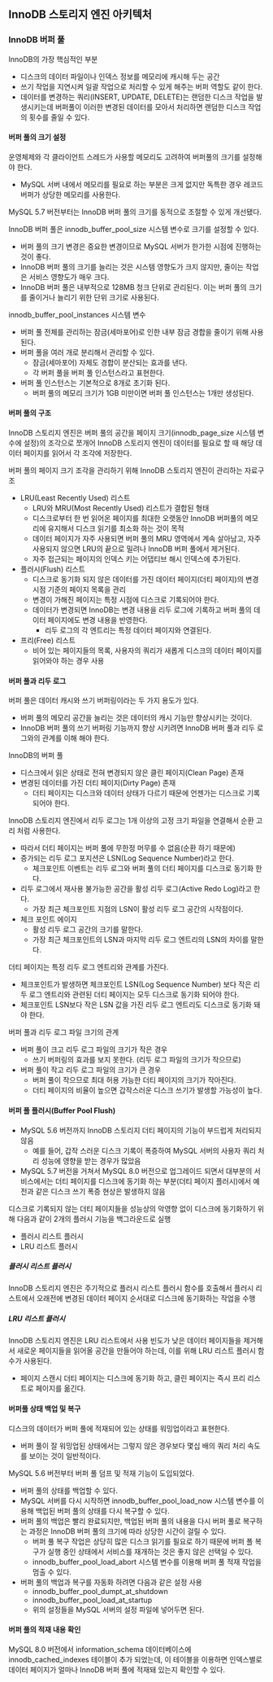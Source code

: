 ## InnoDB 스토리지 엔진 아키텍처

### InnoDB 버퍼 풀
InnoDB의 가장 핵심적인 부분
- 디스크의 데이터 파일이나 인덱스 정보를 메모리에 캐시해 두는 공간
- 쓰기 작업을 지연시켜 일괄 작업으로 처리할 수 있게 해주는 버퍼 역할도 같이 한다.
- 데이터를 변경하는 쿼리(INSERT, UPDATE, DELETE)는 랜덤한 디스크 작업을 발생시키는데 버퍼풀이 이러한 변경된 데이터를 모아서 처리하면 랜덤한 디스크 작업의 횟수를 줄일 수 있다.

#### 버퍼 풀의 크기 설정
운영체제와 각 클라이언트 스레드가 사용할 메모리도 고려하여 버퍼풀의 크기를 설정해야 한다.
- MySQL 서버 내에서 메모리를 필요로 하는 부분은 크게 없지만 독특한 경우 레코드 버퍼가 상당한 메모리를 사용한다.

MySQL 5.7 버전부터는 InnoDB 버퍼 풀의 크기를 동적으로 조절할 수 있게 개선됐다.

InnoDB 버퍼 풀은 innodb_buffer_pool_size 시스템 변수로 크기를 설정할 수 있다.
- 버퍼 풀의 크기 변경은 중요한 변경이므로 MySQL 서버가 한가한 시점에 진행하는 것이 좋다.
- InnoDB 버퍼 풀의 크기를 늘리는 것은 시스템 영향도가 크지 않지만, 줄이는 작업은 서비스 영향도가 매우 크다.
- InnoDB 버퍼 풀은 내부적으로 128MB 청크 단위로 관리된다. 이는 버퍼 풀의 크기를 줄이거나 늘리기 위한 단위 크기로 사용된다.

innodb_buffer_pool_instances 시스템 변수
- 버퍼 풀 전체를 관리하는 잠금(세마포어)로 인한 내부 잠금 경합을 줄이기 위해 사용된다.
- 버퍼 풀을 여러 개로 분리해서 관리할 수 있다.
    - 잠금(세마포어) 자체도 경합이 분산되는 효과를 낸다.
    - 각 버퍼 풀을 버퍼 풀 인스턴스라고 표현한다.
- 버퍼 풀 인스턴스는 기본적으로 8개로 초기화 된다.
    - 버퍼 풀의 메모리 크기가 1GB 미만이면 버퍼 풀 인스턴스는 1개만 생성된다.

#### 버퍼 풀의 구조
InnoDB 스토리지 엔진은 버퍼 풀의 공간을 페이지 크기(innodb_page_size 시스템 변수에 설정)의 조각으로 쪼개어 InnoDB 스토리지 엔진이 데이터를 필요로 할 때 해당 데이터 페이지를 읽어서 각 조각에 저장한다.

버퍼 풀의 페이지 크기 조각을 관리하기 위해 InnoDB 스토리지 엔진이 관리하는 자료구조
- LRU(Least Recently Used) 리스트
    - LRU와 MRU(Most Recently Used) 리스트가 결합된 형태
    - 디스크로부터 한 번 읽어온 페이지를 최대한 오랫동안 InnoDB 버퍼풀의 메모리에 유지해서 디스크 읽기를 최소화 하는 것이 목적
    - 데이터 페이지가 자주 사용되면 버퍼 풀의 MRU 영역에서 계속 살아남고, 자주 사용되지 않으면 LRU의 끝으로 밀려나 InnoDB 버퍼 풀에서 제거된다.
    - 자주 접근되는 페이지의 인덱스 키는 어댑티브 해시 인덱스에 추가된다.
- 플러시(Flush) 리스트
    - 디스크로 동기화 되지 않은 데이터를 가진 데이터 페이지(더티 페이지)의 변경 시점 기준의 페이지 목록을 관리
    - 변경이 가해진 페이지는 특정 시점에 디스크로 기록되어야 한다.
    - 데이터가 변경되면 InnoDB는 변경 내용을 리두 로그에 기록하고 버퍼 풀의 데이터 페이지에도 변경 내용을 반영한다.
        - 리두 로그의 각 엔트리는 특정 데이터 페이지와 연결된다.
- 프리(Free) 리스트
    - 비어 있는 페이지들의 목록, 사용자의 쿼리가 새롭게 디스크의 데이터 페이지를 읽어와야 하는 경우 사용

#### 버퍼 풀과 리두 로그
버퍼 풀은 데이터 캐시와 쓰기 버퍼링이라는 두 가지 용도가 있다.
- 버퍼 풀의 메모리 공간을 늘리는 것은 데이터의 캐시 기능만 향상시키는 것이다.
- InnoDB 버퍼 풀의 쓰기 버퍼링 기능까지 향상 시키려면 InnoDB 버퍼 풀과 리두 로그와의 관계를 이해 해야 한다.

InnoDB의 버퍼 풀
- 디스크에서 읽은 상태로 전혀 변경되지 않은 클린 페이지(Clean Page) 존재
- 변경된 데이터를 가진 더티 페이지(Dirty Page) 존재
    - 더티 페이지는 디스크와 데이터 상태가 다르기 때문에 언젠가는 디스크로 기록되어야 한다.

InnoDB 스토리지 엔진에서 리두 로그는 1개 이상의 고정 크기 파일을 연결해서 순환 고리 처럼 사용한다.
- 따라서 더티 페이지는 버퍼 풀에 무한정 머무를 수 없음(순환 하기 때문에)
- 증가되는 리두 로그 포지션은 LSN(Log Sequence Number)라고 한다.
    - 체크포인트 이벤트는 리두 로그와 버퍼 풀의 더티 페이지를 디스크로 동기화 한다.
- 리두 로그에서 재사용 불가능한 공간을 활성 리두 로그(Active Redo Log)라고 한다.
    - 가장 최근 체크포인트 지점의 LSN이 활성 리두 로그 공간의 시작점이다.
- 체크 포인트 에이지
    - 활성 리두 로그 공간의 크기를 말한다.
    - 가장 최근 체크포인트의 LSN과 마지막 리두 로그 엔트리의 LSN의 차이를 말한다.

더티 페이지는 특정 리두 로그 엔트리와 관계를 가진다.
- 체크포인트가 발생하면 체크포인트 LSN(Log Sequence Number) 보다 작은 리두 로그 엔트리와 관련된 더티 페이지는 모두 디스크로 동기화 되어야 한다.
- 체크포인트 LSN보다 작은 LSN 값을 가진 리두 로그 엔트리도 디스크로 동기화 돼야 한다.

버퍼 풀과 리두 로그 파일 크기의 관계
- 버퍼 풀이 크고 리두 로그 파일의 크기가 작은 경우
    - 쓰기 버퍼링의 효과를 보지 못한다. (리두 로그 파일의 크기가 작으므로)
- 버퍼 풀이 작고 리두 로그 파일의 크기가 큰 경우
    - 버퍼 풀이 작으므로 최대 허용 가능한 더티 페이지의 크기가 작아진다.
    - 더티 페이지의 비율이 높으면 갑작스러운 디스크 쓰기가 발생할 가능성이 높다.

#### 버퍼 풀 플러시(Buffer Pool Flush)
- MySQL 5.6 버전까지 InnoDB 스토리지 더티 페이지의 기능이 부드럽게 처리되지 않음
    - 예를 들어, 갑작 스러운 디스크 기록이 폭증하여 MySQL 서버의 사용자 쿼리 처리 성능에 영향을 받는 경우가 많았음
- MySQL 5.7 버전을 거쳐서 MySQL 8.0 버전으로 업그레이드 되면서 대부분의 서비스에서는 더티 페이지를 디스크에 동기화 하는 부분(더티 페이지 플러시)에서 예전과 같은 디스크 쓰기 폭증 현상은 발생하지 않음

디스크로 기록되지 않는 더티 페이지들을 성능상의 악영향 없이 디스크에 동기화하기 위해 다음과 같이 2개의 플러시 기능을 백그라운드로 실행
- 플러시 리스트 플러시
- LRU 리스트 플러시

##### 플러시 리스트 플러시
InnoDB 스토리지 엔진은 주기적으로 플러시 리스트 플러시 함수를 호출해서 플러시 리스트에서 오래전에 변경된 데이터 페이지 순서대로 디스크에 동기화하는 작업을 수행

##### LRU 리스트 플러시
InnoDB 스토리지 엔진은 LRU 리스트에서 사용 빈도가 낮은 데이터 페이지들을 제거해서 새로운 페이지들을 읽어올 공간을 만들어야 하는데, 이를 위해 LRU 리스트 플러시 함수가 사용된다.
- 페이지 스캔시 더티 페이지는 디스크에 동기화 하고, 클린 페이지는 즉시 프리 리스트로 페이지를 옮긴다.

#### 버퍼풀 상태 백업 및 복구
디스크의 데이터가 버퍼 풀에 적재되어 있는 상태를 워밍업이라고 표현한다.
- 버퍼 풀이 잘 워밍업된 상태에서는 그렇지 않은 경우보다 몇십 배의 쿼리 처리 속도를 보이는 것이 일반적이다.

MySQL 5.6 버전부터 버퍼 풀 덤프 및 적재 기능이 도입되었다.
- 버퍼 풀의 상태를 백업할 수 있다.
- MySQL 서버를 다시 시작하면 innodb_buffer_pool_load_now 시스템 변수를 이용해 백업된 버퍼 풀의 상태를 다시 복구할 수 있다.
- 버퍼 풀의 백업은 빨리 완료되지만, 백업된 버퍼 풀의 내용을 다시 버퍼 풀로 복구하는 과정은 InnoDB 버퍼 풀의 크기에 따라 상당한 시간이 걸릴 수 있다.
    - 버퍼 풀 복구 작업은 상당히 많은 디스크 읽기를 필요로 하기 때문에 버퍼 폴 복구가 실행 중인 상태에서 서비스를 재개하는 것은 좋지 않은 선택일 수 있다.
    - innodb_buffer_pool_load_abort 시스템 변수를 이용해 버퍼 풀 적재 작업을 멈출 수 있다.
- 버퍼 풀의 백업과 복구를 자동화 하려면 다음과 같은 설정 사용
    - innodb_buffer_pool_dumpt_at_shutdown
    - innodb_buffer_pool_load_at_startup
    - 위의 설정들을 MySQL 서버의 설정 파일에 넣어두면 된다.

#### 버퍼 풀의 적재 내용 확인
MySQL 8.0 버전에서 information_schema 데이터베이스에 innodb_cached_indexes 테이블이 추가 되었는데, 이 테이블을 이용하면 인덱스별로 데이터 페이지가 얼마나 InnoDB 버퍼 풀에 적재돼 있는지 확인할 수 있다.